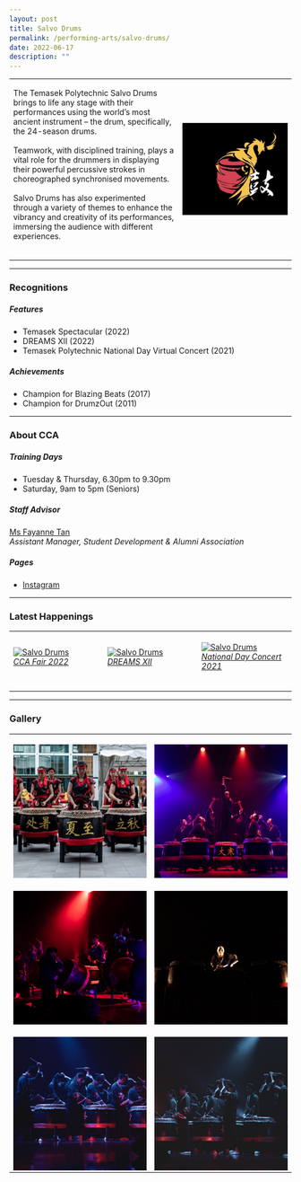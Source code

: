 ```yaml
---
layout: post
title: Salvo Drums
permalink: /performing-arts/salvo-drums/
date: 2022-06-17
description: ""
---
```

<table>
	<tbody>
		<tr>
			<td>
				<p>
                    The Temasek Polytechnic Salvo Drums brings to life any stage with their performances using the world’s most ancient instrument – the drum, specifically, the 24-season drums.
                    <br>
					<br>
                    Teamwork, with disciplined training, plays a vital role for the drummers in displaying their powerful percussive strokes in choreographed synchronised movements. 
                    <br>
                    <br>
                    Salvo Drums has also experimented through a variety of themes to enhance the vibrancy and creativity of its performances, immersing the audience with different experiences.
                    <br>
                    <br>
				</p>
			</td>
			<td style="width:40%">
				<img alt="Salvo" style="display:block;margin-left:auto;margin-right:auto;" src="/images/Arts/Salvo/Salvo_logo.png">
			</td>
		</tr>
	</tbody>
</table>
	
<hr>
	
### Recognitions

##### Features
	
<ul>
    <li>Temasek Spectacular (2022)</li>
    <li>DREAMS XII (2022)</li>
    <li>Temasek Polytechnic National Day Virtual Concert (2021)</li>
</ul>

##### Achievements
	
<ul>
    <li>Champion for Blazing Beats (2017)</li>
    <li>Champion for DrumzOut (2011)</li>
</ul>

<hr>

### About CCA

##### Training Days
            
<ul>    
    <li>Tuesday & Thursday, 6.30pm to 9.30pm</li>
    <li>Saturday, 9am to 5pm (Seniors)</li>
</ul>


##### Staff Advisor

<p>
    <a href="mailto:fayanne_tan@tp.edu.sg">Ms Fayanne Tan</a>
	<br>
	<i>Assistant Manager, Student Development & Alumni Association</i>
</p>

##### Pages

<ul>
	<li><a href="https://www.instagram.com/tpsalvo/">Instagram</a></li>
</ul>

<hr>

### Latest Happenings

<table>
    <tr>
        <td style="width:33%"><br>
            <a href="https://www.instagram.com/p/Cco1SjBJ28_/">
                <image src="/images/Arts/Salvo/SALVO_CCA Fair 2022.png" style="display:block;margin-left:auto;margin-right:auto;" alt="Salvo Drums">
                <h6 style="margin-top:0%">CCA Fair 2022</h6>
                </image>
            </a>
        </td>
        <td style="width:33%"><br>
            <a href="https://www.instagram.com/p/CbXZNd3pj72/">
                <image src="/images/Arts/Salvo/SALVO_DREAMS XII.png" style="display:block;margin-left:auto;margin-right:auto;" alt="Salvo Drums">
                <h6 style="margin-top:0%">DREAMS XII</h6>    
                </image>
            </a>
        </td>
        <td style="width:33%"><br>
            <a href="https://www.instagram.com/p/CSJ3niJn7Ak/">
                <image src="/images/Arts/Salvo/SALVO_National Day Concert 2021.png" style="display:block;margin-left:auto;margin-right:auto;" alt="Salvo Drums">
                <h6 style="margin-top:0%">National Day Concert 2021</h6>
                </image>
            </a>
        </td>
    </tr>
</table>
	
<hr>

### Gallery

<table>
	<tbody>
		<tr>
			<td style="width:50%"><br>
				<img alt="Salvo" style="display:block;margin-left:auto;margin-right:auto;" src="/images/Arts/Salvo/Salvo_pic_1.jpg">
			</td>
			<td style="width:50%"><br>
				<img alt="Salvo" style="display:block;margin-left:auto;margin-right:auto;" src="/images/Arts/Salvo/Salvo_pic_2.jpg">
			</td>
		</tr>
		<tr>
			<td style="width:50%"><br>
				<img alt="Salvo" style="display:block;margin-left:auto;margin-right:auto;" src="/images/Arts/Salvo/Salvo_pic_3.jpg">
			</td>
			<td style="width:50%"><br>
				<img alt="Salvo" style="display:block;margin-left:auto;margin-right:auto;" src="/images/Arts/Salvo/Salvo_pic_4.jpg">
			</td>
		</tr>
		<tr>
			<td style="width:50%"><br>
				<img alt="Salvo" style="display:block;margin-left:auto;margin-right:auto;" src="/images/Arts/Salvo/Salvo_pic_5.jpg">
			</td>
			<td style="width:50%"><br>
				<img alt="Salvo" style="display:block;margin-left:auto;margin-right:auto;" src="/images/Arts/Salvo/Salvo_pic_6.jpg">
			</td>
		</tr>
	</tbody>
</table>